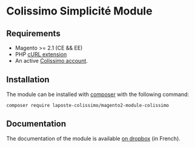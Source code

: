 Colissimo Simplicité Module
===========================

Requirements
------------

* Magento >= 2.1 (CE && EE)
* PHP [cURL extension](http://php.net/manual/en/book.curl.php)
* An active [Colissimo account](https://www.colissimo.entreprise.laposte.fr).

Installation
------------

The module can be installed with [composer](https://getcomposer.org/) with the following command:

```
composer require laposte-colissimo/magento2-module-colissimo
```

Documentation
-------------

The documentation of the module is available [on dropbox](https://www.dropbox.com/sh/ypugjeezasp5any/AABKP3dOog-AShFvaeR7BY4va?dl=0) (in French).
